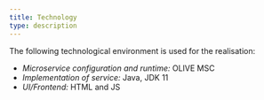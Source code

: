 ```yaml
---
title: Technology
type: description
---
```

The following technological environment is used for the realisation:

- *Microservice configuration and runtime:* OLIVE MSC
- *Implementation of service:* Java, JDK 11
- *UI/Frontend:* HTML and JS
